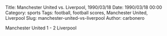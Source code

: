 Title: Manchester United vs. Liverpool, 1990/03/18
Date: 1990/03/18 00:00
Category: sports
Tags: football, football scores, Manchester United, Liverpool
Slug: manchester-united-vs-liverpool
Author: carbonero


Manchester United 1 - 2 Liverpool
